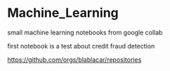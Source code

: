 # Machine_Learning
small machine learning notebooks from google collab

first notebook is a test about credit fraud detection

https://github.com/orgs/blablacar/repositories
